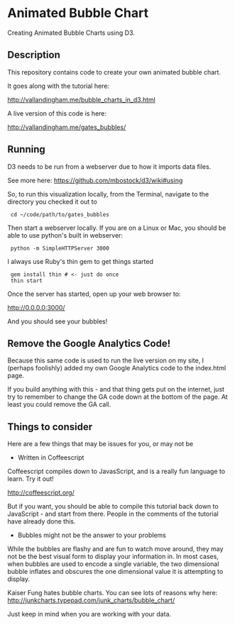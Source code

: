 # Animated Bubble Chart

Creating Animated Bubble Charts using D3.

## Description

This repository contains code to create your own animated bubble chart.

It goes along with the tutorial here:

http://vallandingham.me/bubble_charts_in_d3.html

A live version of this code is here:

http://vallandingham.me/gates_bubbles/

## Running

D3 needs to be run from a webserver due to how it imports data files. 

See more here: https://github.com/mbostock/d3/wiki#using

So, to run this visualization locally, from the Terminal, navigate to the directory you checked it out to

     cd ~/code/path/to/gates_bubbles

Then start a webserver locally. If you are on a Linux or Mac, you should be able to use python's built in webserver:

     python -m SimpleHTTPServer 3000

I always use Ruby's thin gem to get things started

     gem install thin # <- just do once
     thin start

Once the server has started, open up your web browser to:

http://0.0.0.0:3000/

And you should see your bubbles!

## Remove the Google Analytics Code!

Because this same code is used to run the live version on my site, I (perhaps foolishly) added my own Google Analytics code to the index.html page.

If you build anything with this - and that thing gets put on the internet, just try to remember to change the GA code down at the bottom of the page. At least you could remove the GA call.

## Things to consider

Here are a few things that may be issues for you, or may not be

* Written in Coffeescript

Coffeescript compiles down to JavasScript, and is a really fun language to learn. Try it out!

http://coffeescript.org/

But if you want, you should be able to compile this tutorial back down to JavaScript - and start from there. People in the comments of the tutorial have already done this.

* Bubbles might not be the answer to your problems

While the bubbles are flashy and are fun to watch move around, they may not be the best visual form to display your information in. In most cases, when bubbles are used to encode a single variable, the two dimensional bubble inflates and obscures the one dimensional value it is attempting to display. 

Kaiser Fung hates bubble charts. You can see lots of reasons why here: http://junkcharts.typepad.com/junk_charts/bubble_chart/

Just keep in mind when you are working with your data.

